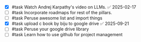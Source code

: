 - [x] #task Watch Andrej Karpathy's video on LLMs. ✅ 2025-02-17
- [ ] #task Incorporate roadmaps for rest of the pillars.
- [ ] #task Peruse awesome list and import things
- [x] #task upload c book by biju to google drive ✅ 2025-09-21
- [ ] #task Peruse your google drive library
- [ ] #task Learn how to use github for project management

